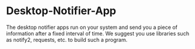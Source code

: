 # Desktop-Notifier-App
 The desktop notifier apps run on your system and send you a piece of information after a fixed interval of time. We suggest you use libraries such as notify2, requests, etc. to build such a program.
